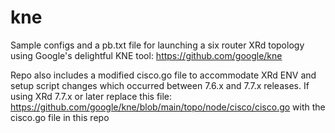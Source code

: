 # kne

Sample configs and a pb.txt file for launching a six router XRd topology using Google's delightful KNE tool: https://github.com/google/kne

Repo also includes a modified cisco.go file to accommodate XRd ENV and setup script changes which occurred between 7.6.x and 7.7.x releases.
If using XRd 7.7.x or later replace this file: https://github.com/google/kne/blob/main/topo/node/cisco/cisco.go with the cisco.go file in this repo


